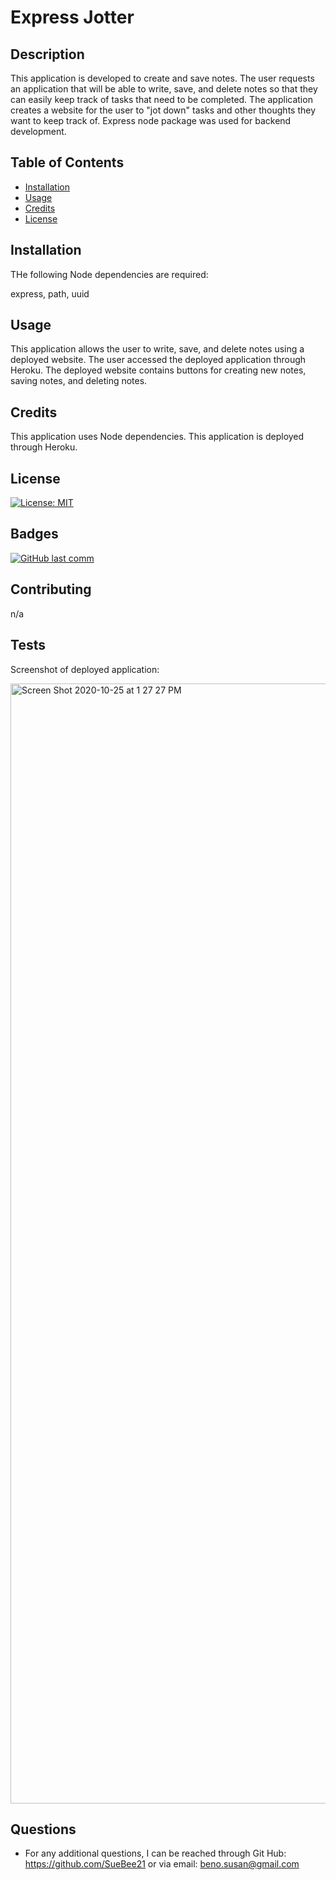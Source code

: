 # Express Jotter

  ## Description 
  
This application is developed to create and save notes.  The user requests an application that will be able to write, save, and delete notes so that they can easily keep track of tasks that need to be completed. The application creates a website for the user to "jot down" tasks and other thoughts they want to keep track of.  Express node package was used for backend development.  
  
  ## Table of Contents
  
  * [Installation](#installation)
  * [Usage](#usage)
  * [Credits](#credits)
  * [License](#license)
  
  
  ## Installation
  THe following Node dependencies are required: 
  
express, path, uuid
  
  
  ## Usage 
  
 This application allows the user to write, save, and delete notes using a deployed website. The user accessed the deployed application through Heroku.  The deployed website contains buttons for creating new notes, saving notes, and deleting notes.
  
  
  ## Credits
  
This application uses Node dependencies.
This application is deployed through Heroku.
  
  
  ## License
  
 [![License: MIT](https://img.shields.io/badge/License-MIT-yellow.svg)](https://opensource.org/licenses/MIT)
  
  ## Badges
  
  [![GitHub last comm](https://img.shields.io/github/last-commit/google/skia.svg?style=flat)]()
  
  ## Contributing
  n/a
  
  ## Tests
Screenshot of deployed application:

<img width="1792" alt="Screen Shot 2020-10-25 at 1 27 27 PM" src="https://user-images.githubusercontent.com/68358265/97114290-00577780-16c6-11eb-8de2-d60266835bbb.png">

  
## Questions
* For any additional questions, I can be reached through Git Hub: 
https://github.com/SueBee21 
 or via email: 
beno.susan@gmail.com
